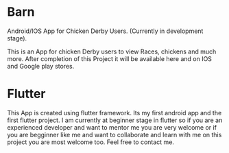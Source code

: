 # Barn
Android/IOS App for Chicken Derby Users. (Currently in development stage).

This is an App for chicken Derby users to view Races, chickens and much more.
After completion of this Project it will be available here and on IOS and Google play stores.

# Flutter
This App is created using flutter framework. Its my first android app and the first flutter project.
I am currently at beginner stage in flutter so if you are an experienced developer and want to mentor me you are very welcome or if you are begginner like me and want to collaborate and learn with me on this project you are most welcome too. Feel free to contact me.